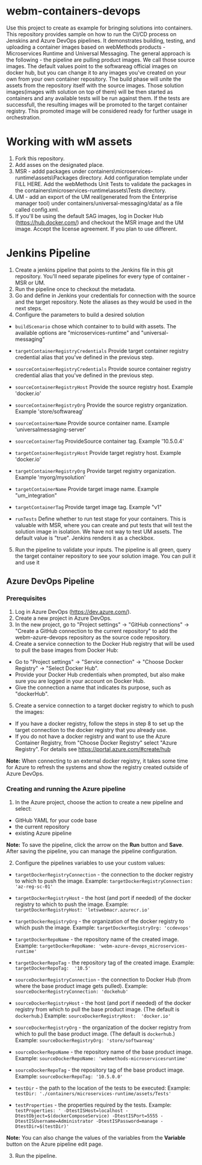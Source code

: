 # webm-containers-devops
Use this project to create as example for bringing solutions into containers. This repository provides sample on how to run the CI/CD process on Jenskins and Azure DevOps pipelines. It demonstrates building, testing, and uploading a container images based on webMethods products - Microservices Runtime and Universal Messaging.
The general approach is the following - the pipeline are pulling product images. We call those source images. The default values point to the softwareag official images on docker hub, but you can change it to any images you've created on your own from your own container repository. The build phase will unite the assets from the repository itself with the source images. Those solution images(images with solution on top of them) will be then started as containers and any available tests will be run against them. If the tests are successfull, the resulting images will be promoted to the target container registry. This promoted image will be considered ready for further usage in orchestration.

# Working with wM assets
1. Fork this repository.
2. Add asses on the designated place.
3. MSR - addd packages under containers\microservices-runtime\assets\Packages directory. Add configuration template under FILL HERE. Add the webMethods Unit Tests to validate the packages in the containers\microservices-runtime\assets\Tests directory.
4. UM - add an export of the UM real(generated from the Enterprise manager tool) under containers/universal-messaging/data/ as a file called config.xml.
5. If you'll be using the default SAG images, log in Docker Hub (https://hub.docker.com/) and checkout the MSR image and the UM image. Accept the license agreement. If you plan to use different.


# Jenkins Pipeline

1. Create a jenkins pipeline that points to the Jenkins file in this git repository. You'll need separate pipelines for every type of container - MSR or UM.
2. Run the pipeline once to checkout the metadata.
3. Go and define in Jenkins your credentials for connection with the source and the target repository. Note the aliases as they would be used in the next steps.
4. Configure the parameters to build a desired solution
  - `buildScenario` chose which container to to build with assets. The available options are "microservices-runtime" and "universal-messaging"

  - `targetContainerRegistryCredentials`  Provide target container registry credential alias that you've defined in the previous step.
  
  - `sourceContainerRegistryCredentials`  Provide source container registry credential alias that you've defined in the previous step.
  
  - `sourceContainerRegistryHost` Provide the source registry host. Example 'docker.io'
  
  - `sourceContainerRegistryOrg` Provide the source registry organization. Example 'store/softwareag'
  
  - `sourceContainerName` Provide source container name. Example 'universalmessaging-server'
  
  - `sourceContainerTag` ProvideSource container tag. Example '10.5.0.4'
  
  - `targetContainerRegistryHost` Provide target registry host. Example 'docker.io'
  
  - `targetContainerRegistryOrg` Provide target registry organization. Example 'myorg/mysolution'
  
  - `targetContainerName` Provide target image name. Example "um_integration"
  
  - `targetContainerTag` Provide target image tag. Example "v1"
  
  - `runTests` Define whether to run test stage for your containers. This is valuable with MSR, where you can create and put tests that will test the solution image in isolation. We have not way to test UM assets. The default value is "true". Jenkins renders it as a checkbox.
  
5. Run the pipeline to validate your inputs. The pipeline is all green, query the target container repository to see your solution image. You can pull it and use it


## Azure DevOps Pipeline

### Prerequisites
1. Log in Azure DevOps (https://dev.azure.com/). 
2. Create a new project in Azure DevOps.
3. In the new project, go to "Project settings" -> "GitHub connections" -> "Create a GitHub connection to the current repository" to add the webm-azure-devops repository as the source code repository.
4. Create a service connection to the Docker Hub registry that will be used to pull the base images from Docker Hub:
- Go to "Project settings" -> "Service connection" -> "Choose Docker Registry" -> "Select Docker Hub".
- Provide your Docker Hub credentials when prompted, but also make sure you are logged in your account on Docker Hub.
- Give the connection a name that indicates its purpose, such as "dockerHub".
5. Create a service connection to a target docker registry to which to push the images:
- If you have a docker registry, follow the steps in step 8 to set up the target connection to the docker registry that you already use.
- If you do not have a docker registry and want to use the Azure Container Registry, from "Choose Docker Registry" select "Azure Registry". For details see https://portal.azure.com/#create/hub

**Note:** When connecting to an external docker registry, it takes some time for Azure to refresh the systems and show the registry created outside of Azure DevOps.

### Creating and running the Azure pipeline
1. In the Azure project, choose the action to create a new pipeline and select: 
- GitHub YAML for your code base
- the current repository
- existing Azure pipeline

 **Note:** To save the pipeline, click the arrow on the **Run** button and **Save**. After saving the pipeline, you can manage the pipeline configuration.

2. Configure the pipelines variables to use your custom values:
  - `targetDockerRegistryConnection` - the connection to the docker registry to which to push the image.
   Example: `targetDockerRegistryConnection: 'az-reg-sc-01'`
  - `targetDockerRegistryHost` - the host (and port if needed) of the docker registry to which to push the image.
  Example: `targetDockerRegistryHost: 'letswebmacr.azurecr.io'`
  - `targetDockerRegistryOrg` - the organization of the docker registry to which push the image.
  Example: `targetDockerRegistryOrg: 'ccdevops'`
  - `targetDockerRepoName` - the repository name of the created image.
  Example: `targetDockerRepoName: 'webm-azure-devops_microservices-runtime'`
  - `targetDockerRepoTag` - the repository tag of the created image.
  Example: `targetDockerRepoTag:  '10.5'`
  
  - `sourceDockerRegistryConnection` - the connection to Docker Hub (from where the base product image gets pulled).
  Example: `sourceDockerRegistryConnection: 'dockehub'`
  - `sourceDockerRegistryHost` - the host (and port if needed) of the docker registry from which to pull the base product image. (The default is `dockerhub`.)
  Example: `sourceDockerRegistryHost:  'docker.io'`
  - `sourceDockerRegistryOrg` - the organization of the docker registry from which to pull the base product image. (The default is `dockerhub`.)
  Example: `sourceDockerRegistryOrg: 'store/softwareag'`
  - `sourceDockerRepoName` - the repository name of the base product image.
  Example: `sourceDockerRepoName: 'webmethods-microservicesruntime'`
  - `sourceDockerRepoTag` - the repository tag of the base product image.
  Example: `sourceDockerRepoTag: '10.5.0.0'`
  
  - `testDir` - the path to the location of the tests to be executed:
  Example: `testDir: './containers/microservices-runtime/assets/Tests'`
  - `testProperties` - the properties required by the tests.
  Example: `testProperties: ' -DtestISHost=localhost -DtestObject=$(dockerComposeService) -DtestISPort=5555 -DtestISUsername=Administrator -DtestISPassword=manage -DtestDir=$(testDir)'`

**Note:** You can also change the values of the variables from the **Variable** button on the Azure pipeline edit page.

3. Run the pipeline.
